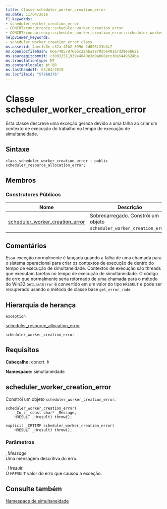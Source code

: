 ```yaml
---
title: Classe scheduler_worker_creation_error
ms.date: 11/04/2016
f1_keywords:
- scheduler_worker_creation_error
- CONCRT/concurrency::scheduler_worker_creation_error
- CONCRT/concurrency::scheduler_worker_creation_error::scheduler_worker_creation_error
helpviewer_keywords:
- scheduler_worker_creation_error class
ms.assetid: 4aec1c3e-c32a-41b2-899d-2d898f23b3c7
ms.openlocfilehash: 66e7485787606c22aba2970dbe481a7d29e66621
ms.sourcegitcommit: c3093251193944840e3d0a068ecc30e6449624ba
ms.translationtype: MT
ms.contentlocale: pt-BR
ms.lasthandoff: 03/04/2019
ms.locfileid: "57268376"
---
```

# <a name="schedulerworkercreationerror-class"></a>Classe scheduler_worker_creation_error

Esta classe descreve uma exceção gerada devido a uma falha ao criar um contexto de execução do trabalho no tempo de execução de simultaneidade.

## <a name="syntax"></a>Sintaxe

```
class scheduler_worker_creation_error : public scheduler_resource_allocation_error;
```

## <a name="members"></a>Membros

### <a name="public-constructors"></a>Construtores Públicos

|Nome|Descrição|
|----------|-----------------|
|[scheduler_worker_creation_error](#ctor)|Sobrecarregado. Constrói um objeto `scheduler_worker_creation_error`.|

## <a name="remarks"></a>Comentários

Essa exceção normalmente é lançada quando a falha de uma chamada para o sistema operacional para criar os contextos de execução de dentro do tempo de execução de simultaneidade. Contextos de execução são threads que executam tarefas no tempo de execução de simultaneidade. O código de erro que normalmente seria retornado de uma chamada para o método do Win32 `GetLastError` é convertido em um valor do tipo `HRESULT` e pode ser recuperado usando o método de classe base `get_error_code`.

## <a name="inheritance-hierarchy"></a>Hierarquia de herança

`exception`

[scheduler_resource_allocation_error](scheduler-resource-allocation-error-class.md)

`scheduler_worker_creation_error`

## <a name="requirements"></a>Requisitos

**Cabeçalho:** concrt. h

**Namespace:** simultaneidade

##  <a name="ctor"></a> scheduler_worker_creation_error

Constrói um objeto `scheduler_worker_creation_error`.

```
scheduler_worker_creation_error(
    _In_z_ const char* _Message,
    HRESULT _Hresult) throw();

explicit _CRTIMP scheduler_worker_creation_error(
    HRESULT _Hresult) throw();
```

### <a name="parameters"></a>Parâmetros

*_Message*<br/>
Uma mensagem descritiva do erro.

*_Hresult*<br/>
O `HRESULT` valor do erro que causou a exceção.

## <a name="see-also"></a>Consulte também

[Namespace de simultaneidade](concurrency-namespace.md)
